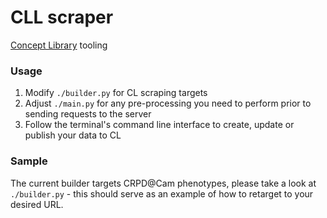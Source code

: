# CLL scraper 

[Concept Library](https://github.com/SwanseaUniversityMedical/concept-library) tooling

### Usage
1. Modify ```./builder.py``` for CL scraping targets
2. Adjust ```./main.py``` for any pre-processing you need to perform prior to sending requests to the server
3. Follow the terminal's command line interface to create, update or publish your data to CL

### Sample
The current builder targets CRPD@Cam phenotypes, please take a look at ```./builder.py``` - this should serve as an example of how to retarget to your desired URL.